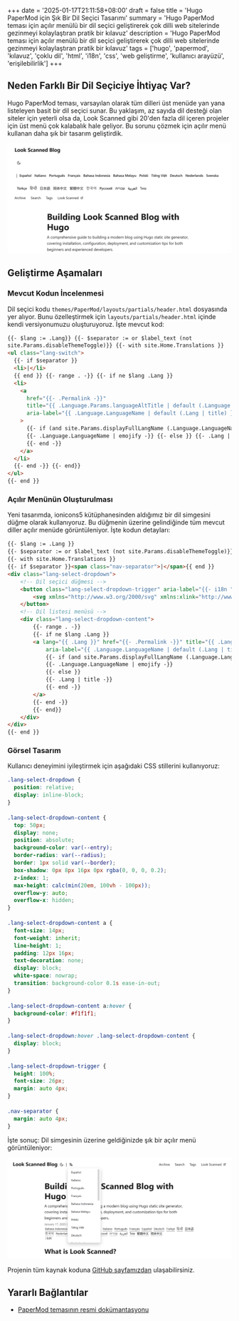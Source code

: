 +++
date = '2025-01-17T21:11:58+08:00'
draft = false
title = 'Hugo PaperMod için Şık Bir Dil Seçici Tasarımı'
summary = 'Hugo PaperMod teması için açılır menülü bir dil seçici geliştirerek çok dilli web sitelerinde gezinmeyi kolaylaştıran pratik bir kılavuz'
description = 'Hugo PaperMod teması için açılır menülü bir dil seçici geliştirerek çok dilli web sitelerinde gezinmeyi kolaylaştıran pratik bir kılavuz'
tags = ['hugo', 'papermod', 'kılavuz', 'çoklu dil', 'html', 'i18n', 'css', 'web geliştirme', 'kullanıcı arayüzü', 'erişilebilirlik']
+++

## Neden Farklı Bir Dil Seçiciye İhtiyaç Var?

Hugo PaperMod teması, varsayılan olarak tüm dilleri üst menüde yan yana listeleyen basit bir dil seçici sunar. Bu yaklaşım, az sayıda dil desteği olan siteler için yeterli olsa da, Look Scanned gibi 20'den fazla dil içeren projeler için üst menü çok kalabalık hale geliyor. Bu sorunu çözmek için açılır menü kullanan daha şık bir tasarım geliştirdik.

![PaperMod temasının varsayılan dil seçicisi](./old-language-select.webp)

## Geliştirme Aşamaları

### Mevcut Kodun İncelenmesi

Dil seçici kodu `themes/PaperMod/layouts/partials/header.html` dosyasında yer alıyor. Bunu özelleştirmek için `layouts/partials/header.html` içinde kendi versiyonumuzu oluşturuyoruz. İşte mevcut kod:

```html
{{- $lang := .Lang}} {{- $separator := or $label_text (not
site.Params.disableThemeToggle)}} {{- with site.Home.Translations }}
<ul class="lang-switch">
  {{- if $separator }}
  <li>|</li>
  {{ end }} {{- range . -}} {{- if ne $lang .Lang }}
  <li>
    <a
      href="{{- .Permalink -}}"
      title="{{ .Language.Params.languageAltTitle | default (.Language.LanguageName | emojify) | default (.Lang | title) }}"
      aria-label="{{ .Language.LanguageName | default (.Lang | title) }}"
    >
      {{- if (and site.Params.displayFullLangName (.Language.LanguageName)) }}
      {{- .Language.LanguageName | emojify -}} {{- else }} {{- .Lang | title -}}
      {{- end -}}
    </a>
  </li>
  {{- end -}} {{- end}}
</ul>
{{- end }}
```

### Açılır Menünün Oluşturulması

Yeni tasarımda, ionicons5 kütüphanesinden aldığımız bir dil simgesini düğme olarak kullanıyoruz. Bu düğmenin üzerine gelindiğinde tüm mevcut diller açılır menüde görüntüleniyor. İşte kodun detayları:

```html
{{- $lang := .Lang }}
{{- $separator := or $label_text (not site.Params.disableThemeToggle)}}
{{- with site.Home.Translations }}
{{- if $separator }}<span class="nav-separator">|</span>{{ end }}
<div class="lang-select-dropdown">
    <!-- Dil seçici düğmesi -->
    <button class="lang-select-dropdown-trigger" aria-label="{{- i18n "translations" | default "Translations" }}" type="button">
        <svg xmlns="http://www.w3.org/2000/svg" xmlns:xlink="http://www.w3.org/1999/xlink" viewBox="0 0 512 512" width="24" height="18"><path d="M478.33 433.6l-90-218a22 22 0 0 0-40.67 0l-90 218a22 22 0 1 0 40.67 16.79L316.66 406h102.67l18.33 44.39A22 22 0 0 0 458 464a22 22 0 0 0 20.32-30.4zM334.83 362L368 281.65L401.17 362z" fill="currentColor"></path><path d="M267.84 342.92a22 22 0 0 0-4.89-30.7c-.2-.15-15-11.13-36.49-34.73c39.65-53.68 62.11-114.75 71.27-143.49H330a22 22 0 0 0 0-44H214V70a22 22 0 0 0-44 0v20H54a22 22 0 0 0 0 44h197.25c-9.52 26.95-27.05 69.5-53.79 108.36c-31.41-41.68-43.08-68.65-43.17-68.87a22 22 0 0 0-40.58 17c.58 1.38 14.55 34.23 52.86 83.93c.92 1.19 1.83 2.35 2.74 3.51c-39.24 44.35-77.74 71.86-93.85 80.74a22 22 0 1 0 21.07 38.63c2.16-1.18 48.6-26.89 101.63-85.59c22.52 24.08 38 35.44 38.93 36.1a22 22 0 0 0 30.75-4.9z" fill="currentColor"></path></svg>
    </button>
    <!-- Dil listesi menüsü -->
    <div class="lang-select-dropdown-content">
        {{- range . -}}
        {{- if ne $lang .Lang }}
        <a lang="{{ .Lang }}" href="{{- .Permalink -}}" title="{{ .Language.Params.languageAltTitle | default (.Language.LanguageName | emojify) | default (.Lang | title) }}"
            aria-label="{{ .Language.LanguageName | default (.Lang | title) }}">
            {{- if (and site.Params.displayFullLangName (.Language.LanguageName)) }}
            {{- .Language.LanguageName | emojify -}}
            {{- else }}
            {{- .Lang | title -}}
            {{- end -}}
        </a>
        {{- end -}}
        {{- end}}
    </div>
</div>
{{- end }}
```

### Görsel Tasarım

Kullanıcı deneyimini iyileştirmek için aşağıdaki CSS stillerini kullanıyoruz:

```css
.lang-select-dropdown {
  position: relative;
  display: inline-block;
}

.lang-select-dropdown-content {
  top: 50px;
  display: none;
  position: absolute;
  background-color: var(--entry);
  border-radius: var(--radius);
  border: 1px solid var(--border);
  box-shadow: 0px 8px 16px 0px rgba(0, 0, 0, 0.2);
  z-index: 1;
  max-height: calc(min(20em, 100vh - 100px));
  overflow-y: auto;
  overflow-x: hidden;
}

.lang-select-dropdown-content a {
  font-size: 14px;
  font-weight: inherit;
  line-height: 1;
  padding: 12px 16px;
  text-decoration: none;
  display: block;
  white-space: nowrap;
  transition: background-color 0.1s ease-in-out;
}

.lang-select-dropdown-content a:hover {
  background-color: #f1f1f1;
}

.lang-select-dropdown:hover .lang-select-dropdown-content {
  display: block;
}

.lang-select-dropdown-trigger {
  height: 100%;
  font-size: 26px;
  margin: auto 4px;
}

.nav-separator {
  margin: auto 4px;
}
```

İşte sonuç: Dil simgesinin üzerine geldiğinizde şık bir açılır menü görüntüleniyor:

![Yeni dil seçicinin görünümü](./custom-language-select.webp)

Projenin tüm kaynak koduna [GitHub sayfamızdan](https://github.com/lookscanned/lookscanned-blog/commit/a47f5c2be887ab3ae198d1967f328d3683504ff0) ulaşabilirsiniz.

## Yararlı Bağlantılar

- [PaperMod temasının resmi dokümantasyonu](https://adityatelange.github.io/hugo-PaperMod/posts/papermod/papermod-faq/#bundling-custom-css-with-themes-assets)
